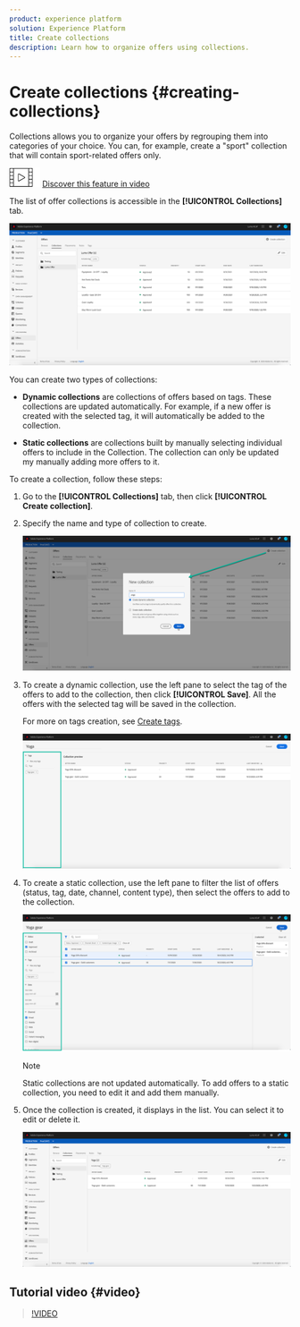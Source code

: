 ```yaml
---
product: experience platform
solution: Experience Platform
title: Create collections
description: Learn how to organize offers using collections.
---
```


# Create collections {#creating-collections}

Collections allows you to organize your offers by regrouping them into categories of your choice. You can, for example, create a "sport" collection that will contain sport-related offers only. 

![](../assets/do-not-localize/how-to-video.png) [Discover this feature in video](#video)

The list of offer collections is accessible in the **[!UICONTROL Collections]** tab.   

![](../assets/collections_list.png)

You can create two types of collections: 

* **Dynamic collections** are collections of offers based on tags. These collections are updated automatically. For example, if a new offer is created with the selected tag, it will automatically be added to the collection.

* **Static collections** are collections built by manually selecting individual offers to include in the Collection. The collection can only be updated my manually adding more offers to it.

To create a collection, follow these steps:

1. Go to the **[!UICONTROL Collections]** tab, then click **[!UICONTROL Create collection]**.

1. Specify the name and type of collection to create.

    ![](../assets/collection_create.png)

1. To create a dynamic collection, use the left pane to select the tag of the offers to add to the collection, then click **[!UICONTROL Save]**. All the offers with the selected tag will be saved in the collection.

    For more on tags creation, see [Create tags](../offer-library/creating-tags.md).

    ![](../assets/dynamic_collection.png)

1. To create a static collection, use the left pane to filter the list of offers (status, tag, date, channel, content type), then select the offers to add to the collection.

    ![](../assets/static_collection.png)

    >[!NOTE]
    >
    >Static collections are not updated automatically. To add offers to a static collection, you need to edit it and add them manually.

1. Once the collection is created, it displays in the list. You can select it to edit or delete it.

    ![](../assets/collection_created.png)

## Tutorial video {#video}

>[!VIDEO](https://video.tv.adobe.com/v/329376?quality=12)
